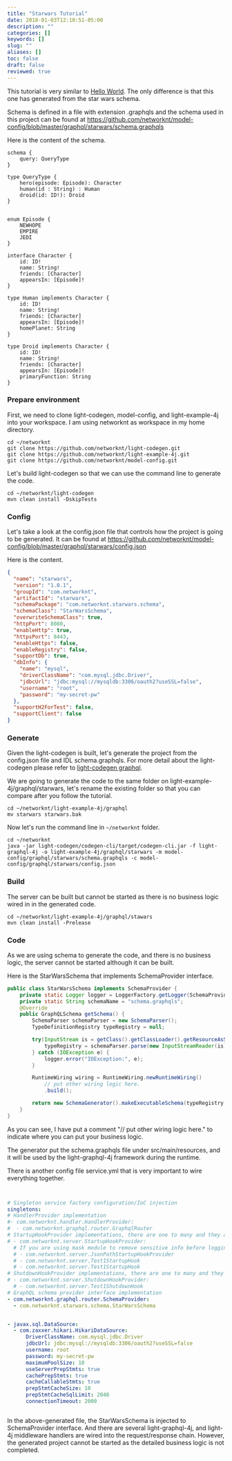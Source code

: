 ```yaml
---
title: "Starwars Tutorial"
date: 2018-01-03T12:10:51-05:00
description: ""
categories: []
keywords: []
slug: ""
aliases: []
toc: false
draft: false
reviewed: true
---
```


This tutorial is very similar to [Hello World][]. The only difference is that this one has generated from the star wars schema. 

Schema is defined in a file with extension .graphqls and the schema used in this project can be found at https://github.com/networknt/model-config/blob/master/graphql/starwars/schema.graphqls

Here is the content of the schema.

```
schema {
    query: QueryType
}

type QueryType {
    hero(episode: Episode): Character
    human(id : String) : Human
    droid(id: ID!): Droid
}


enum Episode {
    NEWHOPE
    EMPIRE
    JEDI
}

interface Character {
    id: ID!
    name: String!
    friends: [Character]
    appearsIn: [Episode]!
}

type Human implements Character {
    id: ID!
    name: String!
    friends: [Character]
    appearsIn: [Episode]!
    homePlanet: String
}

type Droid implements Character {
    id: ID!
    name: String!
    friends: [Character]
    appearsIn: [Episode]!
    primaryFunction: String
}
```

### Prepare environment

First, we need to clone light-codegen, model-config, and light-example-4j into your workspace. I am using networknt as workspace in my home directory.

```
cd ~/networknt
git clone https://github.com/networknt/light-codegen.git
git clone https://github.com/networknt/light-example-4j.git
git clone https://github.com/networknt/model-config.git
``` 

Let's build light-codegen so that we can use the command line to generate the code.

```
cd ~/networknt/light-codegen
mvn clean install -DskipTests
```

### Config

Let's take a look at the config.json file that controls how the project is going to be generated. It can be found at https://github.com/networknt/model-config/blob/master/graphql/starwars/config.json

Here is the content.


```json
{
  "name": "starwars",
  "version": "1.0.1",
  "groupId": "com.networknt",
  "artifactId": "starwars",
  "schemaPackage": "com.networknt.starwars.schema",
  "schemaClass": "StarWarsSchema",
  "overwriteSchemaClass": true,
  "httpPort": 8080,
  "enableHttp": true,
  "httpsPort": 8443,
  "enableHttps": false,
  "enableRegistry": false,
  "supportDb": true,
  "dbInfo": {
    "name": "mysql",
    "driverClassName": "com.mysql.jdbc.Driver",
    "jdbcUrl": "jdbc:mysql://mysqldb:3306/oauth2?useSSL=false",
    "username": "root",
    "password": "my-secret-pw"
  },
  "supportH2ForTest": false,
  "supportClient": false
}
```

### Generate

Given the light-codegen is built, let's generate the project from the config.json file and IDL schema.graphqls. For more detail about the light-codegen please refer to [light-codegen graphql][].


We are going to generate the code to the same folder on light-example-4j/graphql/starwars, let's rename the existing folder so that you can compare after you follow the tutorial. 

```
cd ~/networknt/light-example-4j/graphql
mv starwars starwars.bak
```

Now let's run the command line in `~/networknt` folder.

```
cd ~/networknt
java -jar light-codegen/codegen-cli/target/codegen-cli.jar -f light-graphql-4j -o light-example-4j/graphql/starwars -m model-config/graphql/starwars/schema.graphqls -c model-config/graphql/starwars/config.json

```

### Build

The server can be built but cannot be started as there is no business logic wired in in the generated code.  

```
cd ~/networknt/light-example-4j/graphql/stawars
mvn clean install -Prelease

```


### Code

As we are using schema to generate the code, and there is no business logic, the server cannot be started although it can be built.

Here is the StarWarsSchema that implements SchemaProvider interface. 

```java
public class StarWarsSchema implements SchemaProvider {
    private static Logger logger = LoggerFactory.getLogger(SchemaProvider.class);
    private static String schemaName = "schema.graphqls";
    @Override
    public GraphQLSchema getSchema() {
        SchemaParser schemaParser = new SchemaParser();
        TypeDefinitionRegistry typeRegistry = null;

        try(InputStream is = getClass().getClassLoader().getResourceAsStream(schemaName)) {
            typeRegistry = schemaParser.parse(new InputStreamReader(is));
        } catch (IOException e) {
            logger.error("IOException:", e);
        }

        RuntimeWiring wiring = RuntimeWiring.newRuntimeWiring()
            // put other wiring logic here.
            .build();

        return new SchemaGenerator().makeExecutableSchema(typeRegistry, wiring);
    }
}

``` 

As you can see, I have put a comment "// put other wiring logic here." to indicate where you can put your business logic. 

The generator put the schema.graphqls file under src/main/resources, and it will be used by the light-graphql-4j framework during the runtime. 

There is another config file service.yml that is very important to wire everything together. 

```yaml


# Singleton service factory configuration/IoC injection
singletons:
# HandlerProvider implementation
#- com.networknt.handler.HandlerProvider:
#  - com.networknt.graphql.router.GraphqlRouter
# StartupHookProvider implementations, there are one to many and they are called in the same sequence defined.
# - com.networknt.server.StartupHookProvider:
  # If you are using mask module to remove sensitive info before logging, uncomment the following line.
  # - com.networknt.server.JsonPathStartupHookProvider
  # - com.networknt.server.Test1StartupHook
  # - com.networknt.server.Test1StartupHook
# ShutdownHookProvider implementations, there are one to many and they are called in the same sequence defined.
# - com.networknt.server.ShutdownHookProvider:
  # - com.networknt.server.Test1ShutdownHook
# GraphQL schema provider interface implementation
- com.networknt.graphql.router.SchemaProvider:
  - com.networknt.starwars.schema.StarWarsSchema


- javax.sql.DataSource:
  - com.zaxxer.hikari.HikariDataSource:
      DriverClassName: com.mysql.jdbc.Driver
      jdbcUrl: jdbc:mysql://mysqldb:3306/oauth2?useSSL=false
      username: root
      password: my-secret-pw
      maximumPoolSize: 10
      useServerPrepStmts: true
      cachePrepStmts: true
      cacheCallableStmts: true
      prepStmtCacheSize: 10
      prepStmtCacheSqlLimit: 2048
      connectionTimeout: 2000



``` 

In the above-generated file, the StarWarsSchema is injected to SchemaProvider interface. And there are several light-graphql-4j, and light-4j middleware handlers are wired into the request/response chain. However, the generated project cannot be started as the detailed business logic is not completed. 


[Hello World]: /tutorial/graphql/helloworld/
[light-codegen graphql]: /tutorial/generator/graphql/
